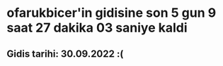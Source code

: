 # ofarukbicer'in gidisine son 5 gun 9 saat 27 dakika 03 saniye kaldi

## Gidis tarihi: 30.09.2022 :(
